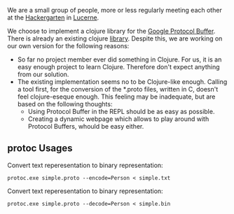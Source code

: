 
We are a small group of people, more or less regularly meeting each other at the [Hackergarten](http://hackergarten.net) in [Lucerne](http://www.meetup.com/hackergarten-luzern).

We choose to implement a clojure library for the [Google Protocol Buffer](https://developers.google.com/protocol-buffers). There is already an existing clojure [library](https://github.com/ninjudd/clojure-protobuf). Despite this, we are working on our own version for the following reasons:

- So far no project member ever did something in Clojure. For us, it is an easy enough project to learn Clojure. Therefore don't expect anything from our solution.
- The existing implementation seems no to be Clojure-like enough. Calling a tool first, for the conversion of the *.proto files, written in C, doesn't feel clojure-eseque enough. This feeling may be inadequate, but are based on the following thoughts:
  - Using Protocol Buffer in the REPL should be as easy as possible.
  - Creating a dynamic webpage which allows to play around with Protocol Buffers, whould be easy either.

## protoc Usages

Convert text reperesentation to binary representation:
```
protoc.exe simple.proto --encode=Person < simple.txt
```
Convert text reperesentation to binary representation:
```
protoc.exe simple.proto --decode=Person < simple.bin
```
